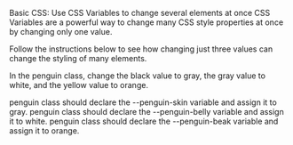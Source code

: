 Basic CSS: Use CSS Variables to change several elements at once
CSS Variables are a powerful way to change many CSS style properties at once by changing only one value.

Follow the instructions below to see how changing just three values can change the styling of many elements.


In the penguin class, change the black value to gray, the gray value to white, and the yellow value to orange.

penguin class should declare the --penguin-skin variable and assign it to gray.
penguin class should declare the --penguin-belly variable and assign it to white.
penguin class should declare the --penguin-beak variable and assign it to orange.